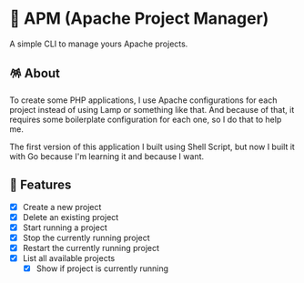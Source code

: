 # 🔌 APM (Apache Project Manager)

A simple CLI to manage yours Apache projects.

## 🪅 About

To create some PHP applications, I use Apache configurations for each project instead of using Lamp or something like that. And because of that, it requires some boilerplate configuration for each one, so I do that to help me.

The first version of this application I built using Shell Script, but now I built it with Go because I'm learning it and because I want.

## 🚀 Features

- [x] Create a new project
- [x] Delete an existing project
- [x] Start running a project
- [x] Stop the currently running project
- [x] Restart the currently running project
- [x] List all available projects
  - [x] Show if project is currently running
